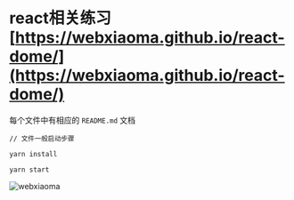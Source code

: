 # react相关练习 [https://webxiaoma.github.io/react-dome/](https://webxiaoma.github.io/react-dome/)

每个文件中有相应的 `README.md` 文档


```
// 文件一般启动步骤

yarn install

yarn start
```

![webxiaoma](https://webxiaoma.github.io/other/manong.jpg)